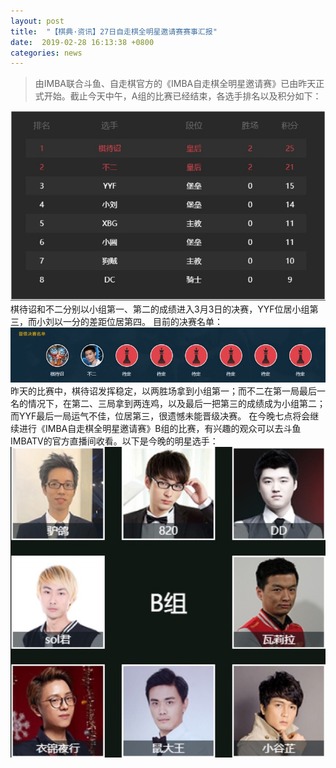 ```yaml
---
layout: post
title:  "【棋典·资讯】27日自走棋全明星邀请赛赛事汇报"
date:  2019-02-28 16:13:38 +0800
categories: news
---
```

> 由IMBA联合斗鱼、自走棋官方的《IMBA自走棋全明星邀请赛》已由昨天正式开始。截止今天中午，A组的比赛已经结束，各选手排名以及积分如下：  

![](/images/2019-02-28-16-14-11.jpg)
棋待诏和不二分别以小组第一、第二的成绩进入3月3日的决赛，YYF位居小组第三，而小刘以一分的差距位居第四。
目前的决赛名单：
![](/images/2019-02-28-16-14-23.jpg)
昨天的比赛中，棋待诏发挥稳定，以两胜场拿到小组第一；而不二在第一局最后一名的情况下，在第二、三局拿到两连鸡，以及最后一把第三的成绩成为小组第二；而YYF最后一局运气不佳，位居第三，很遗憾未能晋级决赛。
在今晚七点将会继续进行《IMBA自走棋全明星邀请赛》B组的比赛，有兴趣的观众可以去斗鱼IMBATV的官方直播间收看。以下是今晚的明星选手：
![](/images/2019-02-28-16-14-35.jpg)
